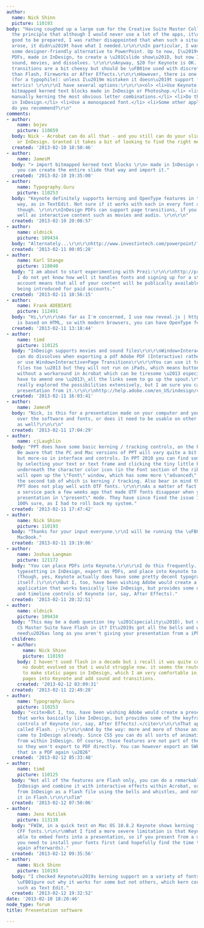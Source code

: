 ```yaml
---
author:
  name: Nick Shinn
  picture: 110193
body: "Having coughed up a large sum for the Creative Suite Master Collection, on
  the principle that although I would never use a lot of the apps, it\u2019s always
  good to be prepared, I was rather disappointed that when such a situation recently
  arose, it didn\u2019t have what I needed.\r\n\r\nIn particular, I was expecting
  some designer-friendly alternative to PowerPoint. Up to now, I\u2019ve always used
  PDFs, made in InDesign, to create a \u201Cslide show\u201D, but now I want to include
  sound, movies, and dissolves. \r\n\r\nAnyway, $20 for Keynote is OK. The canned
  transitions are a bit cheesy but should be \uFB01ne used with discretion, and simpler
  than Flash, Fireworks or After Effects.\r\n\r\nHowever, there is one HUGE problem
  (for a typophile): unless I\u2019m mistaken it doesn\u2019t support font kerning
  metrics! \r\n\r\nI have several options:\r\n\r\n<ol> <li>Use Keynote, but import
  bitmapped kerned text blocks made in InDesign or Photoshop.</li> <li>Use Keynote,
  manually kerning the most obvious letter combinations.</li> <li>Do the whole thing
  in InDesign.</li> <li>Use a monospaced font.</li> <li>Some other application.</li></ol>\r\n\r\nWhat
  do you recommend?\r\n"
comments:
- author:
    name: bojev
    picture: 110659
  body: Nick - Acrobat can do all that - and you still can do your slides in Photoshop
    or InDesign. Granted it takes a bit of looking to find the right menus etc.
  created: '2013-02-10 18:50:46'
- author:
    name: JamesM
  body: "> import bitmapped kerned text blocks \r\n> made in InDesign or Photoshop\r\n\r\nOr
    you can create the entire slide that way and import it."
  created: '2013-02-10 19:35:00'
- author:
    name: Typography.Guru
    picture: 110253
  body: "Keynote definitely supports kerning and OpenType features in the usual Apple
    way, as in TextEdit. Not sure if it works with each in every font as in InDesign
    though. \r\n\r\nInDesign PDFs can support page transitions, if you set it up:\r\nhttp://help.adobe.com/en_US/indesign/cs/using/WSE9637270-6B1C-4287-A97B-0EC73859A3EB.html\r\n\r\nas
    well as interactive content such as movies and audio. \r\n\r\n"
  created: '2013-02-10 20:08:57'
- author:
    name: oldnick
    picture: 109434
  body: "Alternately...\r\n\r\nhttp://www.investintech.com/powerpoint/?gclid=CMSTwav6rLUCFQqk4AodxUUAIw"
  created: '2013-02-11 00:05:28'
- author:
    name: Karl Stange
    picture: 118040
  body: "I am about to start experimenting with Prezi:\r\n\r\nhttp://prezi.com/\r\n\r\nHowever
    I do not yet know how well it handles fonts and signing up for a standard free
    account means that all of your content will be publically available, privacy settings
    being introduced for paid accounts."
  created: '2013-02-11 10:56:15'
- author:
    name: Frank ADEBIAYE
    picture: 112491
  body: "Hi,\r\n\r\nAs far as I'm concerned, I use now reveal.js | http://lab.hakim.se/reveal-js/#/\r\n\r\nIt
    is based on HTML, so with modern browsers, you can have OpenType features support."
  created: '2013-02-11 13:18:44'
- author:
    name: timd
    picture: 110125
  body: "InDesign supports movies and sound files\r\n\r\nWindow>Interactive>Media\r\n\r\nYou
    can do dissolves when exporting a pdf Adobe PDF (Interactive) rather than (Print)
    or use Window>Interactive>Page Transitions\r\n\r\nYou can use it to create SWF
    files too \u2013 but they will not run on iPads, which means buttons do not work,
    without a workaround in Acrobat which can be tiresome \u2013 especially if you
    have to amend one \u2013\_all the links seem to go up the spout.\r\n\r\nI haven\u2019t
    really explored the possibilities extensively, but I am sure you can get a decent
    presentation from it.\r\n\r\nhttp://help.adobe.com/en_US/indesign/cs/using/WS188C0BC9-4FED-4b4a-BC8C-7E7C6E2BA7E1.html\r\n\r\nhttp://help.adobe.com/en_US/indesign/cs/using/WSE9637270-6B1C-4287-A97B-0EC73859A3EB.html\r\n\r\nTim"
  created: '2013-02-11 16:03:41'
- author:
    name: JamesM
  body: "Nick, is this for a presentation made on your computer and you have control
    over the software and fonts, or does it need to be usable on other folk's computers
    as well?\r\n\r\n"
  created: '2013-02-11 17:04:29'
- author:
    name: cjLaughlin
  body: "PPT does have some basic kerning / tracking controls, on the PC side at least.
    Be aware that the PC and Mac versions of PPT will vary quite a bit in features,
    but more-so in interface and controls. In PPT 2010 you can find some basic options
    by selecting your text or text frame and clicking the tiny little box / arrow
    underneath the character color icon (in the Font section of the ribbon). This
    will open up the \"Font\" window, which has some more \"advanced\" type features,
    the second tab of which is kerning / tracking. Also bear in mind that in general,
    PPT does not play well with OTF fonts. \r\n\r\nAs a matter of fact MS just released
    a service pack a few weeks ago that made OTF fonts disappear when you put the
    presentation in \"present\" mode. They have since fixed the issue I believe. Not
    100% sure, as I had to roll back my system."
  created: '2013-02-11 17:47:42'
- author:
    name: Nick Shinn
    picture: 110193
  body: "Thanks for your input everyone.\r\nI will be running the \uFB01le off my
    MacBook."
  created: '2013-02-11 19:19:06'
- author:
    name: Joshua Langman
    picture: 121172
  body: "You can place PDFs into Keynote.\r\n\r\nI do this frequently. I do all my
    typesetting in InDesign, export as PDFs, and place into Keynote to add animations.
    (Though, yes, Keynote actually does have some pretty decent typography controls
    itself.)\r\n\r\nBut I, too, have been wishing Adobe would create a presentation
    application that works basically like InDesign, but provides some of the keyframe
    and timeline controls of Keynote (or, say, After Effects)."
  created: '2013-02-11 20:32:51'
- author:
    name: oldnick
    picture: 109434
  body: "This may be a dumb question (my \u201Cspeciality\u201D), but doesn't your
    CS Master Suite have Flash in it? It\u2019s got all the bells and whistles you
    need\u2026as long as you aren't giving your presentation from a iPhone, that is\u2026"
  children:
  - author:
      name: Nick Shinn
      picture: 110193
    body: I haven't used flash in a decade but i recall it was quite complex and has
      no doubt evolved so that i would struggle now. it seems the route to take is
      to make static pages in InDesign, which I am very comfortable in, then import
      pages into Keynote and add sound and transitions.
    created: '2013-02-12 03:09:31'
  created: '2013-02-11 22:49:28'
- author:
    name: Typography.Guru
    picture: 110253
  body: "<cite>But I, too, have been wishing Adobe would create a presentation application
    that works basically like InDesign, but provides some of the keyframe and timeline
    controls of Keynote (or, say, After Effects).</cite>\r\n\r\nThat application is
    called Flash. ;-)\r\n\r\nAnd by the way: more and more of those animation functions
    came to InDesign already. Since CS5 you can do all sorts of animations directly
    from within InDesign. Of course, those features are not part of the PDF standard,
    so they won't export to PDF directly. You can however export an SWF and embed
    that in a PDF again \u2026"
  created: '2013-02-12 05:33:48'
- author:
    name: timd
    picture: 110125
  body: "Not all of the features are Flash only, you can do a remarkable amount within
    InDesign and combine it with interactive effects within Acrobat, or you can export
    from InDesign as a Flash file using the bells and whistles, and not have to touch
    it in Flash.\r\n\r\nTim"
  created: '2013-02-12 07:50:06'
- author:
    name: Jens Kutilek
    picture: 113138
  body: "FWIW, in a quick test on Mac OS 10.8.2 Keynote shows kerning for OpenType
    CFF fonts.\r\n\r\nWhat I find a more severe limitation is that Keynote is not
    able to embed fonts into a presentation, so if you present from a different computer,
    you need to install your fonts first (and hopefully find the time to delete them
    again afterwards)."
  created: '2013-02-12 09:35:56'
- author:
    name: Nick Shinn
    picture: 110193
  body: "I checked Keynote\u2019s kerning support on a variety of fonts, and can\u2019t
    \uFB01gure out why it works for some but not others, which kern correctly in applications
    such as Text Edit."
  created: '2013-02-12 19:32:52'
date: '2013-02-10 18:20:46'
node_type: forum
title: Presentation software

---
```

